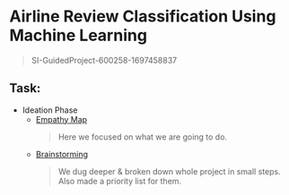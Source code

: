 # Airline Review Classification Using  Machine Learning
> SI-GuidedProject-600258-1697458837

## Task:
  - Ideation Phase
    - [Empathy Map](https://github.com/smartinternz02/SI-GuidedProject-600258-1697458837/blob/main/Ideation%20Phase/Empathy%20Map%20Airline%20Review%20Classification.pdf)
        > Here we focused on what we are going to do. 
    - [Brainstorming](https://github.com/smartinternz02/SI-GuidedProject-600258-1697458837/blob/main/Ideation%20Phase/Brainstorming%20for%20Airline%20Review%20Classification%20Using%20Machine%20Learning.pdf)
        > We dug deeper & broken down whole project in small steps. Also made a priority list for them.
